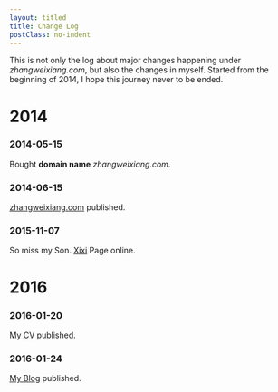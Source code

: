 ```yaml
---
layout: titled
title: Change Log
postClass: no-indent
---
```


This is not only the log about major changes happening under *zhangweixiang.com*, but also the changes in myself. Started from the beginning of 2014, I hope this journey never to be ended.

# 2014

### 2014-05-15

Bought **domain name** *zhangweixiang.com*.

### 2014-06-15

<a href="https://zhangweixiang.com" target="_blank" onclick="_gaq.push(['_trackEvent', 'ToGitHub', 'InLog', 'handian']);">zhangweixiang.com</a> published. 

### 2015-11-07

So miss my Son. <a href="http://zhangweixiang.com/private/xixi/index.html" target="_blank" onclick="_gaq.push(['_trackEvent', 'ToGitHub', 'InLog', 'blog']);">Xixi</a> Page online.

# 2016

### 2016-01-20

<a href="https://zhangweixiang.com/cv" target="_blank" onclick="_gaq.push(['_trackEvent', 'ToGitHub', 'InLog', 'handian']);">My CV</a> published. 

### 2016-01-24

<a href="https://blog.zhangweixiang.com" target="_blank" onclick="_gaq.push(['_trackEvent', 'ToGitHub', 'InLog', 'handian']);">My Blog</a> published. 
